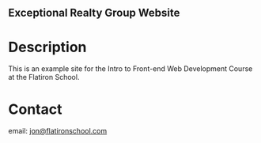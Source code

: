 Exceptional Realty Group Website
--

# Description

This is an example site for the Intro to Front-end Web Development Course at the Flatiron School.

# Contact

email: jon@flatironschool.com